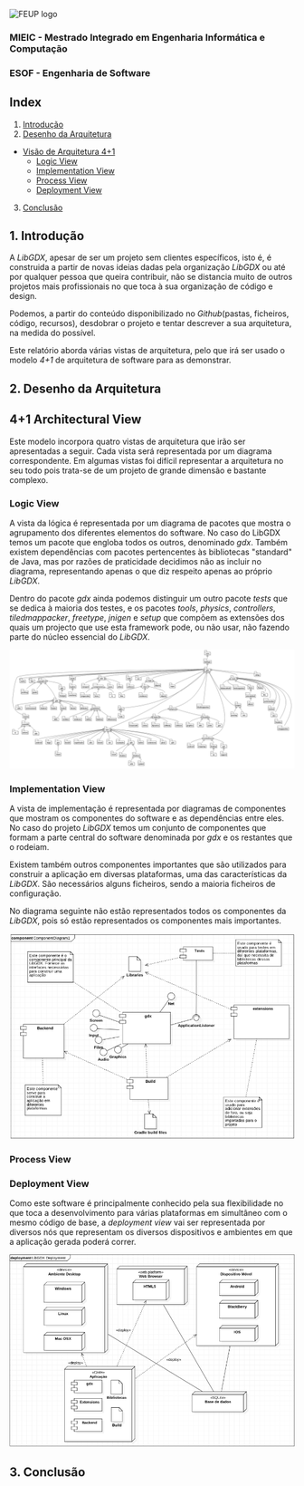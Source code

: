 ![FEUP logo](http://conference.mercatura.pt/gequaltec2015/site/images/feup.png)

### MIEIC - Mestrado Integrado em Engenharia Informática e Computação
### ESOF - Engenharia de Software

## Index
1. [Introdução](#intro)
2. [Desenho da Arquitetura](#design)
  * [Visão de Arquitetura 4+1](#arqui)
     + [Logic View](#logic)
     + [Implementation View](#develop)
     + [Process View](#process)
     + [Deployment View](#physical)
3. [Conclusão](#conclusion)



## <a name="intro"> 1. Introdução

A _LibGDX_, apesar de ser um projeto sem clientes específicos, isto é, é construida a partir de novas ideias dadas pela organização _LibGDX_ ou até por qualquer pessoa que queira contribuir, não se distancia muito de outros projetos mais profissionais no que toca à sua organização de código e design.

Podemos, a partir do conteúdo disponibilizado no _Github_(pastas, ficheiros, código, recursos), desdobrar o projeto e tentar descrever a sua arquitetura, na medida do possível.

Este relatório aborda várias vistas de arquitetura, pelo que irá ser usado o modelo _4+1_ de arquitetura de software para as demonstrar.

## <a name="design"> 2. Desenho da Arquitetura


## <a name="arqui"> 4+1 Architectural View

Este modelo incorpora quatro vistas de arquitetura que irão ser apresentadas a seguir. Cada vista será representada por um diagrama correspondente. Em algumas vistas foi difícil representar a arquitetura no seu todo pois trata-se de um projeto de grande dimensão e bastante complexo.

### <a name="logic"> Logic View

A vista da lógica é representada por um diagrama de pacotes que mostra o agrupamento dos diferentes elementos do software. No caso do LibGDX temos um pacote que engloba todos os outros, denominado _gdx_. Também existem dependências com pacotes pertencentes às bibliotecas "standard" de Java, mas por razões de praticidade decidimos não as incluir no diagrama, representando apenas o que diz respeito apenas ao próprio _LibGDX_.

Dentro do pacote _gdx_ ainda podemos distinguir um outro pacote _tests_ que se dedica à maioria dos testes, e os pacotes _tools_, _physics_, _controllers_, _tiledmappacker_, _freetype_, _jnigen_ e _setup_ que compõem as extensões dos quais um projecto que use esta framework pode, ou não usar, não fazendo parte do núcleo essencial do _LibGDX_.

![issues](Resources/PackageDiagram.png)

### <a name="develop"> Implementation View

A vista de implementação é representada por diagramas de componentes que mostram os componentes do software e as dependências entre eles. No caso do projeto _LibGDX_ temos um conjunto de componentes que formam a parte central do software denominada por _gdx_ e os restantes que o rodeiam.

Existem também outros componentes importantes que são utilizados para construir a aplicação em diversas plataformas, uma das características da _LibGDX_. São necessários alguns ficheiros, sendo a maioria ficheiros de configuração.

No diagrama seguinte não estão representados todos os componentes da _LibGDX_, pois só estão representados os componentes mais importantes.

![issues](Resources/ComponentDiagram.png)

### <a name="process"> Process View

### <a name="physical"> Deployment View

Como este software é principalmente conhecido pela sua flexibilidade no que toca a desenvolvimento para várias plataformas em simultâneo com o mesmo código de base, a _deployment view_ vai ser representada por diversos nós que representam os diversos dispositivos e ambientes em que a aplicação gerada poderá correr.

![issues](Resources/DeploymentDiagram.png)


## 3. <a name="conclusion"> Conclusão
